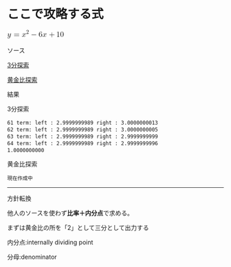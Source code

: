 # ここで攻略する式

![これ](./CodeCogsEqn3.gif)

ソース

[3分探索](./sample1.cpp)

[黄金比探索](./sample2.cpp)

結果

3分探索
```
61 term: left : 2.9999999989 right : 3.0000000013
62 term: left : 2.9999999989 right : 3.0000000005
63 term: left : 2.9999999989 right : 2.9999999999
64 term: left : 2.9999999989 right : 2.9999999996
1.0000000000
```
黄金比探索
```
現在作成中
```
---

方針転換

他人のソースを使わず**比率＋内分点**で求める。

まずは黄金比の所を「2」として三分として出力する

内分点:internally dividing point

分母:denominator
